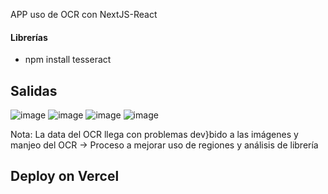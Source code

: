 APP uso de OCR con NextJS-React

#### Librerías
* npm install tesseract

## Salidas
![image](https://github.com/wlopera/next-ocr/assets/7141537/6b00a62b-9a51-4b26-85a4-dbe69941c734)
![image](https://github.com/wlopera/next-ocr/assets/7141537/4dde66c4-adba-437a-9a5a-8e2782c56cfa)
![image](https://github.com/wlopera/next-ocr/assets/7141537/ef6bf646-561a-4e3f-a5f6-39a91316da68)
![image](https://github.com/wlopera/next-ocr/assets/7141537/483468ae-162b-439a-99e2-69fd7d9973d8)

Nota: La data del OCR llega con problemas dev}bido a las imágenes y manjeo del OCR
      -> Proceso a mejorar uso de regiones y análisis de librería


## Deploy on Vercel

